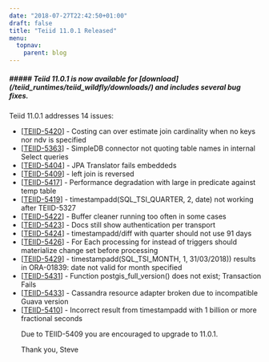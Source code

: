 ```yaml
---
date: "2018-07-27T22:42:50+01:00"
draft: false
title: "Teiid 11.0.1 Released"
menu:
  topnav:
    parent: blog
---
```


##### ##### Teiid 11.0.1 is now available for [download] (/teiid_runtimes/teiid_wildfly/downloads/) and includes several bug fixes.

<!--more-->

Teiid 11.0.1 addresses 14 issues:

<ul>
<li>[<a href='https://issues.jboss.org/browse/TEIID-5420'>TEIID-5420</a>] -         Costing can over estimate join cardinality when no keys nor ndv is specified
</li>
<li>[<a href='https://issues.jboss.org/browse/TEIID-5363'>TEIID-5363</a>] -         SimpleDB connector not quoting table names in internal Select queries
</li>
<li>[<a href='https://issues.jboss.org/browse/TEIID-5404'>TEIID-5404</a>] -         JPA Translator fails embeddeds
</li>
<li>[<a href='https://issues.jboss.org/browse/TEIID-5409'>TEIID-5409</a>] -         left join is reversed
</li>
<li>[<a href='https://issues.jboss.org/browse/TEIID-5417'>TEIID-5417</a>] -         Performance degradation with large in predicate against temp table
</li>
<li>[<a href='https://issues.jboss.org/browse/TEIID-5419'>TEIID-5419</a>] -          timestampadd(SQL_TSI_QUARTER, 2, date) not working after TEIID-5327
</li>
<li>[<a href='https://issues.jboss.org/browse/TEIID-5422'>TEIID-5422</a>] -         Buffer cleaner running too often in some cases
</li>
<li>[<a href='https://issues.jboss.org/browse/TEIID-5423'>TEIID-5423</a>] -         Docs still show authentication per transport
</li>
<li>[<a href='https://issues.jboss.org/browse/TEIID-5424'>TEIID-5424</a>] -         timestampadd/diff with quarter should not use 91 days
</li>
<li>[<a href='https://issues.jboss.org/browse/TEIID-5426'>TEIID-5426</a>] -         For Each processing for instead of triggers should materialize change set before processing
</li>
<li>[<a href='https://issues.jboss.org/browse/TEIID-5429'>TEIID-5429</a>] -         timestampadd(SQL_TSI_MONTH, 1, 31/03/2018)) results in ORA-01839: date not valid for month specified
</li>
<li>[<a href='https://issues.jboss.org/browse/TEIID-5431'>TEIID-5431</a>] -         Function postgis_full_version() does not exist; Transaction Fails
</li>
<li>[<a href='https://issues.jboss.org/browse/TEIID-5433'>TEIID-5433</a>] -         Cassandra resource adapter broken due to incompatible Guava version
</li>
<li>[<a href='https://issues.jboss.org/browse/TEIID-5410'>TEIID-5410</a>] -         Incorrect result from timestampadd with 1 billion or more fractional seconds
</li>

Due to TEIID-5409 you are encouraged to upgrade to 11.0.1. 

Thank you, Steve 
